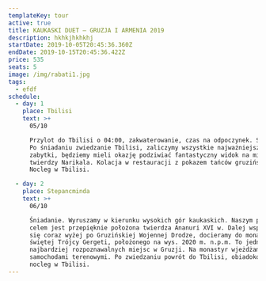 ```yaml
---
templateKey: tour
active: true
title: KAUKASKI DUET – GRUZJA I ARMENIA 2019
description: hkhkjhkhkhj
startDate: 2019-10-05T20:45:36.360Z
endDate: 2019-10-15T20:45:36.422Z
price: 535
seats: 5
image: /img/rabati1.jpg
tags:
  - efdf
schedule:
  - day: 1
    place: Tbilisi
    text: >+
      05/10

      Przylot do Tbilisi o 04:00, zakwaterowanie, czas na odpoczynek. Śniadanie.
      Po śniadaniu zwiedzanie Tbilisi, zaliczymy wszystkie najważniejsze
      zabytki, będziemy mieli okazję podziwiać fantastyczny widok na miasto z
      twierdzy Narikala. Kolacja w restauracji z pokazem tańców gruzińskich.
      Nocleg w Tbilisi.

  - day: 2
    place: Stepancminda
    text: >+
      06/10

      Śniadanie. Wyruszamy w kierunku wysokich gór kaukaskich. Naszym pierwszym
      celem jest przepięknie położona twierdza Ananuri XVI w. Dalej wspinając
      się coraz wyżej po Gruzińskiej Wojennej Drodze, docieramy do monastyru
      świętej Trójcy Gergeti, położonego na wys. 2020 m. n.p.m. To jedno z
      najbardziej rozpoznawalnych miejsc w Gruzji. Na monastyr wjeżdżamy
      samochodami terenowymi. Po zwiedzaniu powrót do Tbilisi, obiadokolacja,
      nocleg w Tbilisi.
---
```

